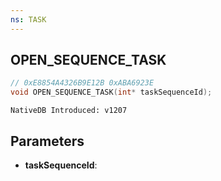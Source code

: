 ```yaml
---
ns: TASK
---
```

## OPEN_SEQUENCE_TASK

```c
// 0xE8854A4326B9E12B 0xABA6923E
void OPEN_SEQUENCE_TASK(int* taskSequenceId);
```

```
NativeDB Introduced: v1207
```

## Parameters
* **taskSequenceId**:
